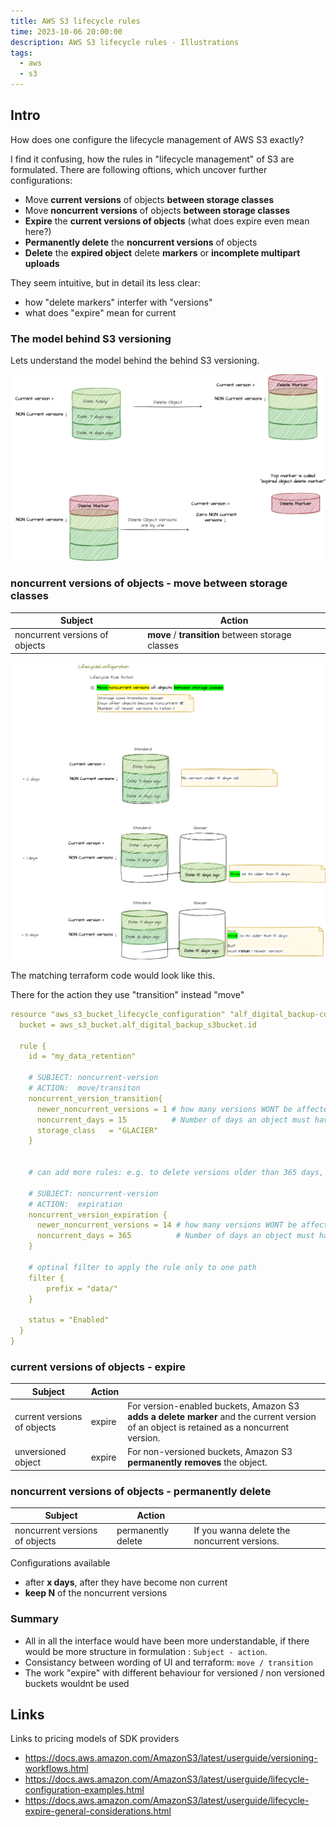 ```yaml
---
title: AWS S3 lifecycle rules
time: 2023-10-06 20:00:00
description: AWS S3 lifecycle rules - Illustrations
tags:
  - aws
  - s3
---
```



## Intro

How does one configure the lifecycle management of AWS S3 exactly?

I find it confusing, how the rules in "lifecycle management" of S3 are formulated.
There are following oftions, which uncover further configurations:

- Move **current versions** of objects **between storage classes**
- Move **noncurrent versions** of objects **between storage classes**
- **Expire** the **current versions of objects** (what does expire even mean here?)
- **Permanently delete** the **noncurrent versions** of objects
- **Delete** the **expired object** delete **markers** or **incomplete multipart uploads**

They seem intuitive, but in detail its less clear:

- how "delete markers" interfer with "versions"
- what does "expire" mean for current 

### The model behind S3 versioning

Lets understand the model behind the behind S3 versioning.

![Vision](article0003/../article00005/s3-rules-terminology.drawio.png)

### noncurrent versions of objects - move between storage classes

| Subject  | Action |
|---|---|
| noncurrent versions of objects |  **move** / **transition** between storage classes |

![Vision](article0003/../article00005/noncurrent-versions-move-storage-classes.drawio.png)

The matching terraform code would look like this.

There for the action they use "transition" instead "move"

```yaml
resource "aws_s3_bucket_lifecycle_configuration" "alf_digital_backup-config" {
  bucket = aws_s3_bucket.alf_digital_backup_s3bucket.id

  rule {
    id = "my_data_retention"

    # SUBJECT: noncurrent-version
    # ACTION:  move/transiton
    noncurrent_version_transition{
      newer_noncurrent_versions = 1 # how many versions WONT be affected
      noncurrent_days = 15          # Number of days an object must have been noncurrent, before Amazon will perform the associated action
      storage_class   = "GLACIER"
    }


    # can add more rules: e.g. to delete versions older than 365 days, but keep 14 last non current versions

    # SUBJECT: noncurrent-version
    # ACTION:  expiration
    noncurrent_version_expiration {
      newer_noncurrent_versions = 14 # how many versions WONT be affected
      noncurrent_days = 365          # Number of days an object must have been noncurrent, before Amazon will perform the associated action
    }

    # optinal filter to apply the rule only to one path
    filter {
        prefix = "data/"
    }

    status = "Enabled"
  }
}

```

### **current versions** of objects - **expire**

| Subject  | Action | |
|---|---|---|
| current versions of objects | expire | For version-enabled buckets, Amazon S3 **adds a delete marker** and the current version of an object is retained as a noncurrent version. |
| unversioned object | expire | For non-versioned buckets, Amazon S3 **permanently removes** the object. |

### **noncurrent versions** of objects - **permanently delete**

| Subject  | Action | |
|---|---|---|
| noncurrent versions of objects | permanently delete | If you wanna delete the noncurrent versions. |

Configurations available

- after **x days**, after they have become non current
- **keep N** of the noncurrent versions

### Summary

- All in all the interface would have been more understandable, if there would be more structure in formulation : `Subject - action`.
- Consistancy between wording of UI and terraform: `move / transition`
- The work "expire" with different behaviour for versioned / non versioned buckets wouldnt be used

## Links

Links to pricing models of SDK providers

- <https://docs.aws.amazon.com/AmazonS3/latest/userguide/versioning-workflows.html>
- <https://docs.aws.amazon.com/AmazonS3/latest/userguide/lifecycle-configuration-examples.html>
- <https://docs.aws.amazon.com/AmazonS3/latest/userguide/lifecycle-expire-general-considerations.html>

